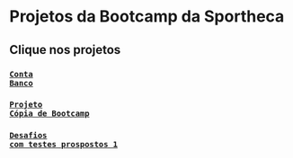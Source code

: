 # Projetos da Bootcamp da Sportheca
## Clique nos projetos
### <code>[Conta Banco](https://github.com/wellingtonhiago/Sportheca-Bootcamp/tree/main/src/main/java/com/sportheca/banco)</code>
### <code>[Projeto Cópia de Bootcamp](https://github.com/wellingtonhiago/Sportheca-Bootcamp/tree/main/src/main/java/com/sportheca/desafiopoo/dominio)</code>
### <code>[Desafios com testes prospostos 1](https://github.com/wellingtonhiago/Sportheca-Bootcamp/tree/main/src/main/java/com/sportheca/desafiotestes1)</code>
